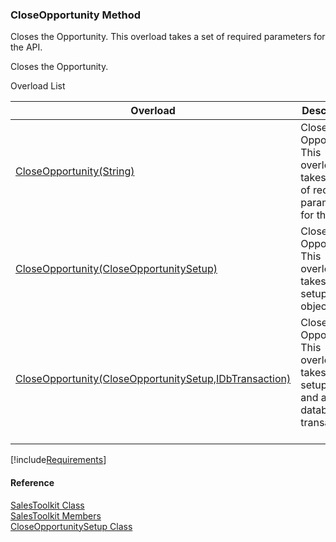 ﻿### CloseOpportunity Method

Closes the Opportunity. This overload takes a set of required parameters for the API.

Closes the Opportunity.

Overload List

| Overload | Description |
| --- | --- |
| [CloseOpportunity(String)](FChoice.Toolkits.Clarify~FChoice.Toolkits.Clarify.Sales.SalesToolkit~CloseOpportunity(String).md) | Closes the Opportunity. This overload takes a set of required parameters for the API.   |
| [CloseOpportunity(CloseOpportunitySetup)](FChoice.Toolkits.Clarify~FChoice.Toolkits.Clarify.Sales.SalesToolkit~CloseOpportunity(CloseOpportunitySetup).md) | Closes the Opportunity. This overload takes a setup object.   |
| [CloseOpportunity(CloseOpportunitySetup,IDbTransaction)](FChoice.Toolkits.Clarify~FChoice.Toolkits.Clarify.Sales.SalesToolkit~CloseOpportunity(CloseOpportunitySetup,IDbTransaction).md) | Closes the Opportunity. This overload takes a setup object and a database transaction.   |

[!include[Requirements](../partials/requirements.md)]



#### Reference

[SalesToolkit Class](FChoice.Toolkits.Clarify~FChoice.Toolkits.Clarify.Sales.SalesToolkit.md)  
[SalesToolkit Members](FChoice.Toolkits.Clarify~FChoice.Toolkits.Clarify.Sales.SalesToolkit_members.md)  
[CloseOpportunitySetup Class](FChoice.Toolkits.Clarify~FChoice.Toolkits.Clarify.Sales.CloseOpportunitySetup.md)